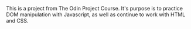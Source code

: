 This is a project from The Odin Project Course. It's purpose is to practice DOM manipulation with Javascript, as well as continue to work with HTML and CSS.